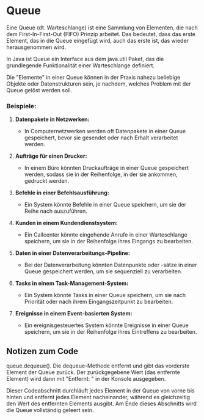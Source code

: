 # Queue

Eine Queue (dt. Warteschlange) ist eine Sammlung von Elementen, die nach dem First-In-First-Out (FIFO) Prinzip arbeitet. Das bedeutet, dass das erste Element, das in die Queue eingefügt wird, auch das erste ist, das wieder herausgenommen wird.

In Java ist Queue ein Interface aus dem java.util Paket, das die grundlegende Funktionalität einer Warteschlange definiert.

Die "Elemente" in einer Queue können in der Praxis nahezu beliebige Objekte oder Datenstrukturen sein, je nachdem, welches Problem mit der Queue gelöst werden soll.

### Beispiele:

1. **Datenpakete in Netzwerken:**
    - In Computernetzwerken werden oft Datenpakete in einer Queue gespeichert, bevor sie gesendet oder nach Erhalt verarbeitet werden.


2. **Aufträge für einen Drucker:**
    - In einem Büro könnten Druckaufträge in einer Queue gespeichert werden, sodass sie in der Reihenfolge, in der sie ankommen, gedruckt werden.


3. **Befehle in einer Befehlsausführung:**
    - Ein System könnte Befehle in einer Queue speichern, um sie der Reihe nach auszuführen.


4. **Kunden in einem Kundendienstsystem:**
    - Ein Callcenter könnte eingehende Anrufe in einer Warteschlange speichern, um sie in der Reihenfolge ihres Eingangs zu bearbeiten.


5. **Daten in einer Datenverarbeitungs-Pipeline:**
    - Bei der Datenverarbeitung könnten Datenpunkte oder -sätze in einer Queue gespeichert werden, um sie sequenziell zu verarbeiten.


6. **Tasks in einem Task-Management-System:**
    - Ein System könnte Tasks in einer Queue speichern, um sie nach Priorität oder nach ihrem Eingangszeitpunkt zu bearbeiten.


7. **Ereignisse in einem Event-basierten System:**
    - Ein ereignisgesteuertes System könnte Ereignisse in einer Queue speichern, um sie in der Reihenfolge ihres Eintreffens zu bearbeiten.


## Notizen zum Code

queue.dequeue(). 
Die dequeue-Methode entfernt und gibt das vorderste Element der Queue zurück. Der zurückgegebene Wert (das entfernte Element) wird dann mit "Entfernt: " in der Konsole ausgegeben.

Dieser Codeabschnitt durchläuft jedes Element in der Queue von vorne bis hinten und entfernt jedes Element nacheinander, während es gleichzeitig den Wert des entfernten Elements ausgibt. Am Ende dieses Abschnitts wird die Queue vollständig geleert sein.
